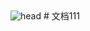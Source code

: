 <img :src="$withBase('/head.png')" alt="head">
# 文档111

<style type="text/css">
    .red{
        color: #333
    }
</style>